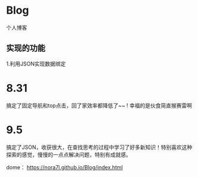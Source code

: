 # Blog
个人博客
## 实现的功能
>
1.利用JSON实现数据绑定
# 8.31
>
搞定了固定导航和top点击，回了家效率都降低了~~ ! 幸福的是伙食简直猴赛雷啊
# 9.5
>
搞定了JSON，收获很大，在查找思考的过程中学习了好多新知识！特别喜欢这种探索的感觉，慢慢的一点点解决问题，特别有成就感。

dome： https://nora7l.github.io/Blog/index.html
